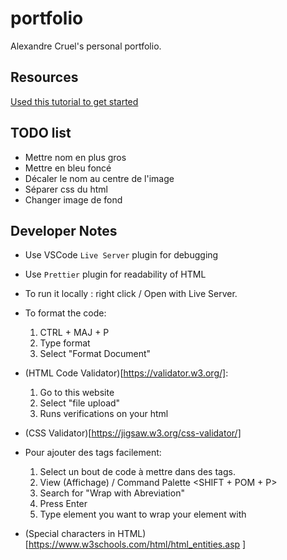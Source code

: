 # portfolio

Alexandre Cruel's personal portfolio.

## Resources

[Used this tutorial to get started](https://www.youtube.com/watch?v=qz0aGYrrlhU)

## TODO list

- Mettre nom en plus gros
- Mettre en bleu foncé
- Décaler le nom au centre de l'image
- Séparer css du html
- Changer image de fond


## Developer Notes

- Use VSCode `Live Server` plugin for debugging
- Use `Prettier` plugin for readability of HTML

- To run it locally : right click / Open with Live Server.

- To format the code:

  1. CTRL + MAJ + P
  2. Type format
  3. Select "Format Document"

- (HTML Code Validator)[https://validator.w3.org/]:

  1. Go to this website
  2. Select "file upload"
  3. Runs verifications on your html

- (CSS Validator)[https://jigsaw.w3.org/css-validator/]

- Pour ajouter des tags facilement:

  1. Select un bout de code à mettre dans des tags.
  2. View (Affichage) / Command Palette <SHIFT + POM + P>
  3. Search for "Wrap with Abreviation"
  4. Press Enter
  5. Type element you want to wrap your element with

- (Special characters in HTML)[https://www.w3schools.com/html/html_entities.asp ]
